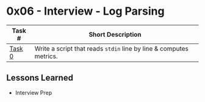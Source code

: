  # 0x06 - Interview - Log Parsing
Task # | Short Description
-------|------------
[Task 0](0-stats.py) | Write a script that reads `stdin` line by line & computes metrics.

 ## Lessons Learned
* Interview Prep

